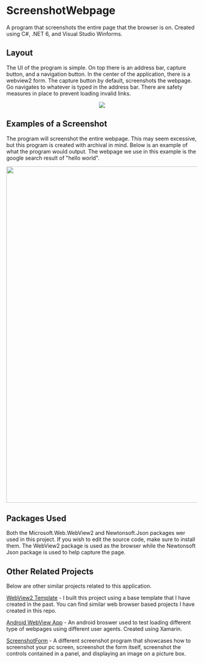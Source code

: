 # ScreenshotWebpage
A program that screenshots the entire page that the browser is on. Created using C#, .NET 6, and Visual Studio Winforms.

**Layout**
------------
The UI of the program is simple. On top there is an address bar, capture button, and a navigation button. In the center of the application, there is a webview2 form. The capture button by default, screenshots the webpage. Go navigates to whatever is typed in the address bar. There are safety measures in place to prevent loading invalid links.

<p align="center">
<img src="https://user-images.githubusercontent.com/100814612/167742602-0a5c3960-41d6-4dc9-9b41-a0a8a8897ff8.png"><img>
</p>

**Examples of a Screenshot**
------------
The program will screenshot the entire webpage. This may seem excessive, but this program is created with archival in mind. Below is an example of what the program would output. The webpage we use in this example is the google search result of "hello world".

<p align="center">
<img src="https://user-images.githubusercontent.com/100814612/167742872-7c91bec3-e4ce-4025-8ac9-457a0344c88a.jpg" width="700" height="886"><img>
</p>

**Packages Used**
------------------
Both the Microsoft.Web.WebView2 and Newtonsoft.Json packages wer used in this project. If you wish to edit the source code, make sure to install them. The WebView2 package is used as the browser while the Newtonsoft Json package is used to help capture the page.

**Other Related Projects**
-----------------------
Below are other similar projects related to this application.

[WebView2 Template](https://github.com/Kttra/webView2Template) - I built this project using a base template that I have created in the past. You can find similar web browser based projects I have created in this repo.

[Android WebView App](https://github.com/Kttra/webViewXAM-Android) - An android broswer used to test loading different type of webpages using different user agents. Created using Xamarin.

[ScreenshotForm](https://github.com/Kttra/ScreenshotForm) - A different screenshot program that showcases how to screenshot your pc screen, screenshot the form itself, screenshot the controls contained in a panel, and displaying an image on a picture box.
